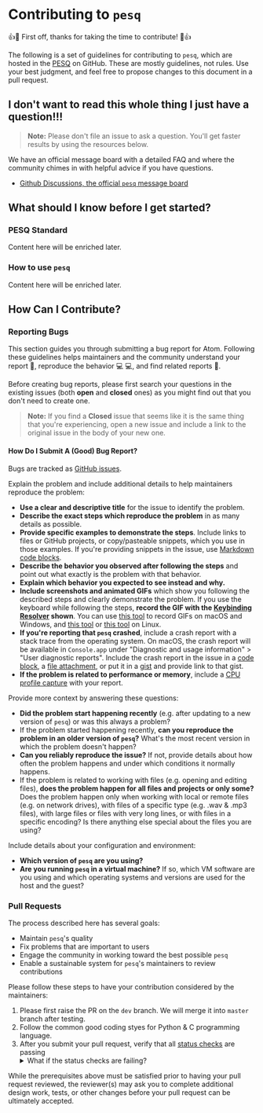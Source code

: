 # Contributing to `pesq`

:+1::tada: First off, thanks for taking the time to contribute! :tada::+1:

The following is a set of guidelines for contributing to `pesq`, which are hosted in the [PESQ](https://github.com/ludlows/PESQ) on GitHub. These are mostly guidelines, not rules. Use your best judgment, and feel free to propose changes to this document in a pull request.

## I don't want to read this whole thing I just have a question!!!

> **Note:** Please don't file an issue to ask a question. You'll get faster results by using the resources below.

We have an official message board with a detailed FAQ and where the community chimes in with helpful advice if you have questions.

* [Github Discussions, the official `pesq` message board](https://github.com/ludlows/PESQ/discussions)

## What should I know before I get started?

### PESQ Standard

Content here will be enriched later.


### How to use `pesq` 

Content here will be enriched later.

## How Can I Contribute?

### Reporting Bugs

This section guides you through submitting a bug report for Atom. Following these guidelines helps maintainers and the community understand your report :pencil:, reproduce the behavior :computer: :computer:, and find related reports :mag_right:.

Before creating bug reports, please first search your questions in the existing issues (both **open** and **closed** ones) as you might find out that you don't need to create one.

> **Note:** If you find a **Closed** issue that seems like it is the same thing that you're experiencing, open a new issue and include a link to the original issue in the body of your new one.


#### How Do I Submit A (Good) Bug Report?

Bugs are tracked as [GitHub issues](https://guides.github.com/features/issues/). 

Explain the problem and include additional details to help maintainers reproduce the problem:

* **Use a clear and descriptive title** for the issue to identify the problem.
* **Describe the exact steps which reproduce the problem** in as many details as possible. 
* **Provide specific examples to demonstrate the steps**. Include links to files or GitHub projects, or copy/pasteable snippets, which you use in those examples. If you're providing snippets in the issue, use [Markdown code blocks](https://help.github.com/articles/markdown-basics/#multiple-lines).
* **Describe the behavior you observed after following the steps** and point out what exactly is the problem with that behavior.
* **Explain which behavior you expected to see instead and why.**
* **Include screenshots and animated GIFs** which show you following the described steps and clearly demonstrate the problem. If you use the keyboard while following the steps, **record the GIF with the [Keybinding Resolver](https://github.com/atom/keybinding-resolver) shown**. You can use [this tool](https://www.cockos.com/licecap/) to record GIFs on macOS and Windows, and [this tool](https://github.com/colinkeenan/silentcast) or [this tool](https://github.com/GNOME/byzanz) on Linux.
* **If you're reporting that `pesq` crashed**, include a crash report with a stack trace from the operating system. On macOS, the crash report will be available in `Console.app` under "Diagnostic and usage information" > "User diagnostic reports". Include the crash report in the issue in a [code block](https://help.github.com/articles/markdown-basics/#multiple-lines), a [file attachment](https://help.github.com/articles/file-attachments-on-issues-and-pull-requests/), or put it in a [gist](https://gist.github.com/) and provide link to that gist.
* **If the problem is related to performance or memory**, include a [CPU profile capture](https://flight-manual.atom.io/hacking-atom/sections/debugging/#diagnose-runtime-performance) with your report.

Provide more context by answering these questions:

* **Did the problem start happening recently** (e.g. after updating to a new version of `pesq`) or was this always a problem?
* If the problem started happening recently, **can you reproduce the problem in an older version of `pesq`?** What's the most recent version in which the problem doesn't happen? 
* **Can you reliably reproduce the issue?** If not, provide details about how often the problem happens and under which conditions it normally happens.
* If the problem is related to working with files (e.g. opening and editing files), **does the problem happen for all files and projects or only some?** Does the problem happen only when working with local or remote files (e.g. on network drives), with files of a specific type (e.g. .wav & .mp3 files), with large files or files with very long lines, or with files in a specific encoding? Is there anything else special about the files you are using?

Include details about your configuration and environment:

* **Which version of `pesq` are you using?** 
* **Are you running `pesq` in a virtual machine?** If so, which VM software are you using and which operating systems and versions are used for the host and the guest?


### Pull Requests

The process described here has several goals:

- Maintain `pesq`'s quality
- Fix problems that are important to users
- Engage the community in working toward the best possible `pesq`
- Enable a sustainable system for `pesq`'s maintainers to review contributions

Please follow these steps to have your contribution considered by the maintainers:

1. Please first raise the PR on the `dev` branch. We will merge it into `master` branch after testing.
2. Follow the common good coding styes for Python & C programming language.  
3. After you submit your pull request, verify that all [status checks](https://help.github.com/articles/about-status-checks/) are passing <details><summary>What if the status checks are failing?</summary>If a status check is failing, and you believe that the failure is unrelated to your change, please leave a comment on the pull request explaining why you believe the failure is unrelated. A maintainer will re-run the status check for you. If we conclude that the failure was a false positive, then we will open an issue to track that problem with our status check suite.</details>

While the prerequisites above must be satisfied prior to having your pull request reviewed, the reviewer(s) may ask you to complete additional design work, tests, or other changes before your pull request can be ultimately accepted.

